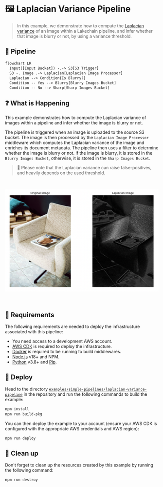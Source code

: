 # 🖼️ Laplacian Variance Pipeline

> In this example, we demonstrate how to compute the [Laplacian variance](https://theailearner.com/2021/10/30/blur-detection-using-the-variance-of-the-laplacian-method/) of an image within a Lakechain pipeline, and infer whether that image is blurry or not, by using a variance threshold.

## :dna: Pipeline

```mermaid
flowchart LR
  Input([Input Bucket]) -.-> S3[S3 Trigger]
  S3 -. Image .-> Laplacian[Laplacian Image Processor]
  Laplacian --> Condition{Is Blurry?}
  Condition -- Yes --> Blurry[Blurry Images Bucket]
  Condition -- No --> Sharp[Sharp Images Bucket]
```

## ❓ What is Happening

This example demonstrates how to compute the Laplacian variance of images within a pipeline and infer whether the image is blurry or not.

The pipeline is triggered when an image is uploaded to the source S3 bucket. The image is then processed by the `Laplacian Image Processor` middleware which computes the Laplacian variance of the image and enriches its document metadata. The pipeline then uses a filter to determine whether the image is blurry or not. If the image is blurry, it is stored in the `Blurry Images Bucket`, otherwise, it is stored in the `Sharp Images Bucket`.

> 💁 Please note that the Laplacian variance can raise false-positives, and heavily depends on the used threshold.

<br />
<p align="center">
  <img width="700" src="../../../docs/src/assets/laplacian-example.png">
</p>
<br />

## 📝 Requirements

The following requirements are needed to deploy the infrastructure associated with this pipeline:

- You need access to a development AWS account.
- [AWS CDK](https://docs.aws.amazon.com/cdk/latest/guide/getting_started.html#getting_started_install) is required to deploy the infrastructure.
- [Docker](https://docs.docker.com/get-docker/) is required to be running to build middlewares.
- [Node.js](https://nodejs.org/en/download/) v18+ and NPM.
- [Python](https://www.python.org/downloads/) v3.8+ and [Pip](https://pip.pypa.io/en/stable/installation/).

## 🚀 Deploy

Head to the directory [`examples/simple-pipelines/laplacian-variance-pipeline`](/examples/simple-pipelines/laplacian-variance-pipeline) in the repository and run the following commands to build the example:

```bash
npm install
npm run build-pkg
```

You can then deploy the example to your account (ensure your AWS CDK is configured with the appropriate AWS credentials and AWS region):

```bash
npm run deploy
```

## 🧹 Clean up

Don't forget to clean up the resources created by this example by running the following command:

```bash
npm run destroy
```
